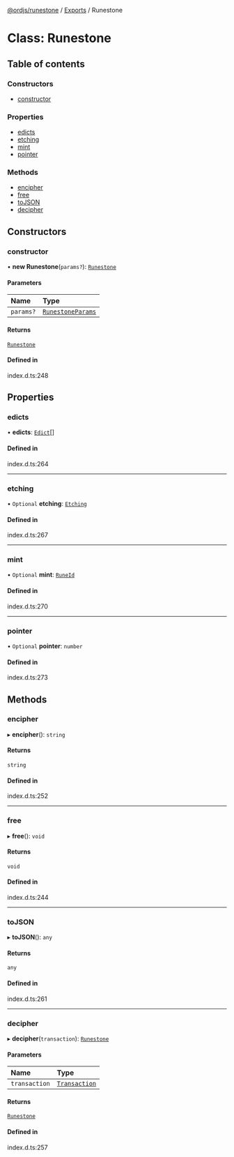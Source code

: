 [@ordjs/runestone](../README.md) / [Exports](../modules.md) / Runestone

# Class: Runestone

## Table of contents

### Constructors

- [constructor](Runestone.md#constructor)

### Properties

- [edicts](Runestone.md#edicts)
- [etching](Runestone.md#etching)
- [mint](Runestone.md#mint)
- [pointer](Runestone.md#pointer)

### Methods

- [encipher](Runestone.md#encipher)
- [free](Runestone.md#free)
- [toJSON](Runestone.md#tojson)
- [decipher](Runestone.md#decipher)

## Constructors

### constructor

• **new Runestone**(`params?`): [`Runestone`](Runestone.md)

#### Parameters

| Name | Type |
| :------ | :------ |
| `params?` | [`RunestoneParams`](../interfaces/RunestoneParams.md) |

#### Returns

[`Runestone`](Runestone.md)

#### Defined in

index.d.ts:248

## Properties

### edicts

• **edicts**: [`Edict`](Edict.md)[]

#### Defined in

index.d.ts:264

___

### etching

• `Optional` **etching**: [`Etching`](Etching.md)

#### Defined in

index.d.ts:267

___

### mint

• `Optional` **mint**: [`RuneId`](RuneId.md)

#### Defined in

index.d.ts:270

___

### pointer

• `Optional` **pointer**: `number`

#### Defined in

index.d.ts:273

## Methods

### encipher

▸ **encipher**(): `string`

#### Returns

`string`

#### Defined in

index.d.ts:252

___

### free

▸ **free**(): `void`

#### Returns

`void`

#### Defined in

index.d.ts:244

___

### toJSON

▸ **toJSON**(): `any`

#### Returns

`any`

#### Defined in

index.d.ts:261

___

### decipher

▸ **decipher**(`transaction`): [`Runestone`](Runestone.md)

#### Parameters

| Name | Type |
| :------ | :------ |
| `transaction` | [`Transaction`](../interfaces/Transaction.md) |

#### Returns

[`Runestone`](Runestone.md)

#### Defined in

index.d.ts:257
